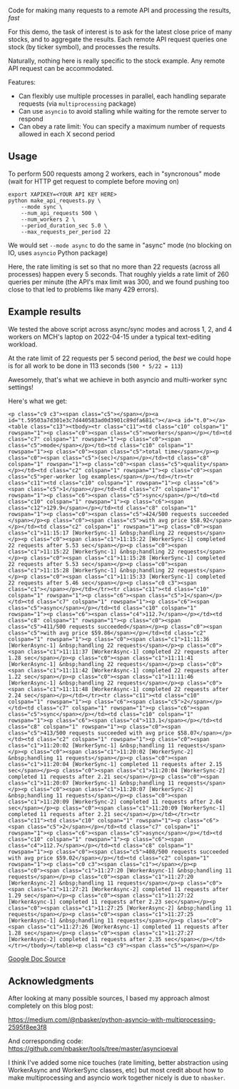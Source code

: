 Code for making many requests to a remote API and processing the results, *fast*

For this demo, the task of interest is to ask for the latest close price of many stocks, and to aggregate the results.
Each remote API request queries one stock (by ticker symbol), and processes the results.

Naturally, nothing here is really specific to the stock example. Any remote API request can be accommodated.

Features:

* Can flexibly use multiple processes in parallel, each handling separate requests (via `multiprocessing` package)
* Can use `asyncio` to avoid stalling while waiting for the remote server to respond
* Can obey a rate limit: You can specify a maximum number of requests allowed in each X second period

## Usage

To perform 500 requests among 2 workers, each in "syncronous" mode (wait for HTTP get request to complete before moving on)

```
export XAPIKEY=<YOUR API KEY HERE>
python make_api_requests.py \
	--mode sync \
	--num_api_requests 500 \
	--num_workers 2 \
	--period_duration_sec 5.0 \
	--max_requests_per_period 22
```

We would set `--mode async` to do the same in "async" mode (no blocking on IO, uses `asyncio` Python package) 

Here, the rate limiting is set so that no more than 22 requests (across all processes) happen every 5 seconds.
That roughly yields a rate limit of 260 queries per minute (the API's max limit was 300, and we found pushing too close to that led to problems like many 429 errors).

## Example results

We tested the above script across async/sync modes and across 1, 2, and 4 workers on MCH's laptop on 2022-04-15 under a typical text-editing workload. 

At the rate limit of 22 requests per 5 second period, the *best* we could hope is for all work to be done in 113 seconds (`500 * 5/22 = 113`)

Awesomely, that's what we achieve in both asyncio and multi-worker sync settings!

Here's what we get:

	<p class="c9 c3"><span class="c5"></span></p><a id="t.59503a7d301e3c7d440583ad0d3901c89dfa681c"></a><a id="t.0"></a><table class="c13"><tbody><tr class="c11"><td class="c10" colspan="1" rowspan="1"><p class="c0"><span class="c5">nworkers</span></p></td><td class="c7" colspan="1" rowspan="1"><p class="c0"><span class="c5">mode</span></p></td><td class="c10" colspan="1" rowspan="1"><p class="c0"><span class="c5">total time</span></p><p class="c0"><span class="c5">(sec)</span></p></td><td class="c8" colspan="1" rowspan="1"><p class="c0"><span class="c5">quality</span></p></td><td class="c2" colspan="1" rowspan="1"><p class="c0"><span class="c5">per-worker log examples</span></p></td></tr><tr class="c11"><td class="c10" colspan="1" rowspan="1"><p class="c6"><span class="c5">1</span></p></td><td class="c7" colspan="1" rowspan="1"><p class="c6"><span class="c5">sync</span></p></td><td class="c10" colspan="1" rowspan="1"><p class="c6"><span class="c12">129.9</span></p></td><td class="c8" colspan="1" rowspan="1"><p class="c0"><span class="c5">424/500 requests succeeded </span></p><p class="c0"><span class="c5">with avg price $58.92</span></p></td><td class="c2" colspan="1" rowspan="1"><p class="c0"><span class="c1">11:15:17 [WorkerSync-1] &nbsp;handling 22 requests</span></p><p class="c0"><span class="c1">11:15:22 [WorkerSync-1] completed 22 requests after 5.53 sec</span></p><p class="c0"><span class="c1">11:15:22 [WorkerSync-1] &nbsp;handling 22 requests</span></p><p class="c0"><span class="c1">11:15:28 [WorkerSync-1] completed 22 requests after 5.53 sec</span></p><p class="c0"><span class="c1">11:15:28 [WorkerSync-1] &nbsp;handling 22 requests</span></p><p class="c0"><span class="c1">11:15:33 [WorkerSync-1] completed 22 requests after 5.46 sec</span></p><p class="c0 c3"><span class="c1"></span></p></td></tr><tr class="c11"><td class="c10" colspan="1" rowspan="1"><p class="c6"><span class="c5">1</span></p></td><td class="c7" colspan="1" rowspan="1"><p class="c6"><span class="c5">async</span></p></td><td class="c10" colspan="1" rowspan="1"><p class="c6"><span class="c4">112.7</span></p></td><td class="c8" colspan="1" rowspan="1"><p class="c0"><span class="c5">411/500 requests succeeded</span></p><p class="c0"><span class="c5">with avg price $59.86</span></p></td><td class="c2" colspan="1" rowspan="1"><p class="c0"><span class="c1">11:11:36 [WorkerAsync-1] &nbsp;handling 22 requests</span></p><p class="c0"><span class="c1">11:11:37 [WorkerAsync-1] completed 22 requests after 1.28 sec</span></p><p class="c0"><span class="c1">11:11:41 [WorkerAsync-1] &nbsp;handling 22 requests</span></p><p class="c0"><span class="c1">11:11:42 [WorkerAsync-1] completed 22 requests after 1.22 sec</span></p><p class="c0"><span class="c1">11:11:46 [WorkerAsync-1] &nbsp;handling 22 requests</span></p><p class="c0"><span class="c1">11:11:48 [WorkerAsync-1] completed 22 requests after 2.24 sec</span></p></td></tr><tr class="c11"><td class="c10" colspan="1" rowspan="1"><p class="c6"><span class="c5">2</span></p></td><td class="c7" colspan="1" rowspan="1"><p class="c6"><span class="c5">sync</span></p></td><td class="c10" colspan="1" rowspan="1"><p class="c6"><span class="c4">113.1</span></p></td><td class="c8" colspan="1" rowspan="1"><p class="c0"><span class="c5">413/500 requests succeeded with avg price $58.07</span></p></td><td class="c2" colspan="1" rowspan="1"><p class="c0"><span class="c1">11:20:02 [WorkerSync-1] &nbsp;handling 11 requests</span></p><p class="c0"><span class="c1">11:20:02 [WorkerSync-2] &nbsp;handling 11 requests</span></p><p class="c0"><span class="c1">11:20:04 [WorkerSync-1] completed 11 requests after 2.15 sec</span></p><p class="c0"><span class="c1">11:20:04 [WorkerSync-2] completed 11 requests after 2.21 sec</span></p><p class="c0"><span class="c1">11:20:07 [WorkerSync-1] &nbsp;handling 11 requests</span></p><p class="c0"><span class="c1">11:20:07 [WorkerSync-2] &nbsp;handling 11 requests</span></p><p class="c0"><span class="c1">11:20:09 [WorkerSync-2] completed 11 requests after 2.04 sec</span></p><p class="c0"><span class="c1">11:20:09 [WorkerSync-1] completed 11 requests after 2.21 sec</span></p></td></tr><tr class="c11"><td class="c10" colspan="1" rowspan="1"><p class="c6"><span class="c5">2</span></p></td><td class="c7" colspan="1" rowspan="1"><p class="c6"><span class="c5">async</span></p></td><td class="c10" colspan="1" rowspan="1"><p class="c6"><span class="c4">112.7</span></p></td><td class="c8" colspan="1" rowspan="1"><p class="c0"><span class="c5">408/500 requests succeeded with avg price $59.02</span></p></td><td class="c2" colspan="1" rowspan="1"><p class="c0 c3"><span class="c1"></span></p><p class="c0"><span class="c1">11:27:20 [WorkerAsync-1] &nbsp;handling 11 requests</span></p><p class="c0"><span class="c1">11:27:20 [WorkerAsync-2] &nbsp;handling 11 requests</span></p><p class="c0"><span class="c1">11:27:21 [WorkerAsync-2] completed 11 requests after 1.29 sec</span></p><p class="c0"><span class="c1">11:27:22 [WorkerAsync-1] completed 11 requests after 2.23 sec</span></p><p class="c0"><span class="c1">11:27:25 [WorkerAsync-2] &nbsp;handling 11 requests</span></p><p class="c0"><span class="c1">11:27:25 [WorkerAsync-1] &nbsp;handling 11 requests</span></p><p class="c0"><span class="c1">11:27:26 [WorkerAsync-1] completed 11 requests after 1.28 sec</span></p><p class="c0"><span class="c1">11:27:27 [WorkerAsync-2] completed 11 requests after 2.35 sec</span></p></td></tr></tbody></table><p class="c3 c9"><span class="c5"></span></p>

<a href="https://docs.google.com/document/d/e/2PACX-1vT0Ij4iezLrShJlV6zC2yOcigtUEex4xnnlqToFVoYzpr_bZdKTyKwTsi_vPEOLlHwgHH-1eRbeypr6/pub">
Google Doc Source</a>

## Acknowledgments

After looking at many possible sources, I based my approach almost completely on this blog post:

<https://medium.com/@nbasker/python-asyncio-with-multiprocessing-2595f8ee3f8>

And corresponding code: <https://github.com/nbasker/tools/tree/master/asyncioeval>

I think I've added some nice touches (rate limiting, better abstraction using WorkerAsync and WorkerSync classes, etc) but most credit about how to make multiprocessing and asyncio work together nicely is due to `nbasker`.
